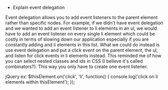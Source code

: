 * Explain event delegation

Event delegation allows you to add event listeners to the parent element rather than specific nodes. For example,
if we didn't have event delegation and we wanted to add an event listener to li elements in an ul, we would have
to add an event listener on every single li element which could be costly in terms of slowing down our application
especially if you are constantly adding and li elements in this list. What we could do instead is use event
delegation and put a click event on the parent element, the ul, and listen for click events in li elements
instead. This reminded me of how you can select nested classes and ids in CSS (I believe it's called combinators?).
This way you only have to create one event listener.

jQuery ex:
  $thisElement.on('click', 'li', function() {
    console.log('click on li elements within thisElement');
  });